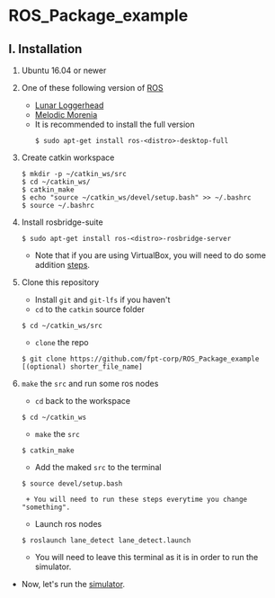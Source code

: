 # ROS_Package_example
## I. Installation
1. Ubuntu 16.04 or newer
2. One of these following version of [ROS](https://ros.org)
    - [Lunar Loggerhead](http://wiki.ros.org/lunar)
    - [Melodic Morenia](http://wiki.ros.org/melodic)
    - It is recommended to install the full version
      ```
      $ sudo apt-get install ros-<distro>-desktop-full
      ```
3. Create catkin workspace
    ```
    $ mkdir -p ~/catkin_ws/src
    $ cd ~/catkin_ws/
    $ catkin_make
    $ echo "source ~/catkin_ws/devel/setup.bash" >> ~/.bashrc
    $ source ~/.bashrc
    ```
  
4. Install rosbridge-suite
    ```
    $ sudo apt-get install ros-<distro>-rosbridge-server
    ```  
    - Note that if you are using VirtualBox, you will need to do some addition [steps](https://github.com/siemens/ros-sharp/wiki/User_Inst_UbuntuOnOracleVM).

5. Clone this repository
    - Install `git` and `git-lfs` if you haven't
    - `cd` to the `catkin` source folder
    ```
    $ cd ~/catkin_ws/src
    ```
    - `clone` the repo
    ```
    $ git clone https://github.com/fpt-corp/ROS_Package_example [(optional) shorter_file_name]
    ```
6. `make` the `src` and run some ros nodes
    - `cd` back to the workspace
    ```
    $ cd ~/catkin_ws
    ```
    - `make` the `src`
    ```
    $ catkin_make
    ```
    - Add the maked `src` to the terminal
    ```
    $ source devel/setup.bash
    ```
        + You will need to run these steps everytime you change "something".
    - Launch ros nodes
    ```
    $ roslaunch lane_detect lane_detect.launch
    ```
    - You will need to leave this terminal as it is in order to run the simulator.
- Now, let's run the [simulator](unity/README.md).
